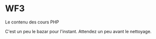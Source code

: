 # WF3
Le contenu des cours PHP

C'est un peu le bazar pour l'instant. Attendez un peu avant le nettoyage.
